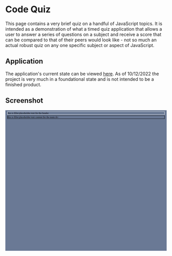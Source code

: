 # Code Quiz
This page contains a very brief quiz on a handful of JavaScript topics. It is intended as a demonstration of what a timed quiz application that allows a user to answer a series of questions on a subject and receive a score that can be compared to that of their peers would look like - not so much an actual robust quiz on any one specific subject or aspect of JavaScript.

## Application
The application's current state can be viewed [here](https://chocochip287.github.io/code-quiz-challenge/). As of 10/12/2022 the project is very much in a foundational state and is not intended to be a finished product.

## Screenshot
![Homepage screenshot](./assets/images/code-quiz-screenshot.png)